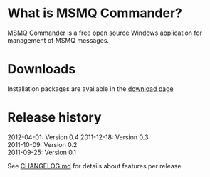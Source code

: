 What is MSMQ Commander?
=======================
MSMQ Commander is a free open source Windows application for management of MSMQ messages.

Downloads
=========
Installation packages are available in the [download page](https://github.com/sverrehundeide/MSMQCommander/archives/master)

Release history
===============
2012-04-01: Version 0.4 
2011-12-18: Version 0.3  
2011-10-09: Version 0.2  
2011-09-25: Version 0.1

See [CHANGELOG.md](https://github.com/sverrehundeide/MSMQCommander/blob/master/CHANGELOG.md) for details about features per release.


